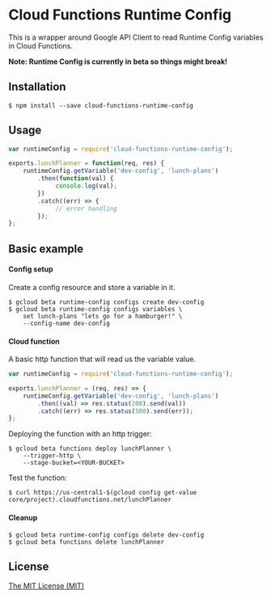 # Cloud Functions Runtime Config

This is a wrapper around Google API Client to read Runtime Config variables in Cloud Functions.

**Note: Runtime Config is currently in beta so things might break!**

## Installation
```
$ npm install --save cloud-functions-runtime-config
```

## Usage
```javascript
var runtimeConfig = require('cloud-functions-runtime-config');

exports.lunchPlanner = function(req, res) {
    runtimeConfig.getVariable('dev-config', 'lunch-plans')
        .then(function(val) {
             console.log(val);
        })
        .catch((err) => {
             // error handling
        });
};
```

## Basic example

#### Config setup

Create a config resource and store a variable in it.
```
$ gcloud beta runtime-config configs create dev-config
$ gcloud beta runtime-config configs variables \
    set lunch-plans "lets go for a hamburger!" \
    --config-name dev-config
```

#### Cloud function

A basic http function that will read us the variable value.
```javascript
var runtimeConfig = require('cloud-functions-runtime-config');

exports.lunchPlanner = (req, res) => {
    runtimeConfig.getVariable('dev-config', 'lunch-plans')
        .then((val) => res.status(200).send(val))
        .catch((err) => res.status(500).send(err));
};
```

Deploying the function with an http trigger:
```
$ gcloud beta functions deploy lunchPlanner \
    --trigger-http \
    --stage-bucket=<YOUR-BUCKET>
```

Test the function:
```
$ curl https://us-central1-$(gcloud config get-value core/project).cloudfunctions.net/lunchPlanner
```

#### Cleanup
```
$ gcloud beta runtime-config configs delete dev-config
$ gcloud beta functions delete lunchPlanner
```

## License
[The MIT License (MIT)](/LICENSE)
